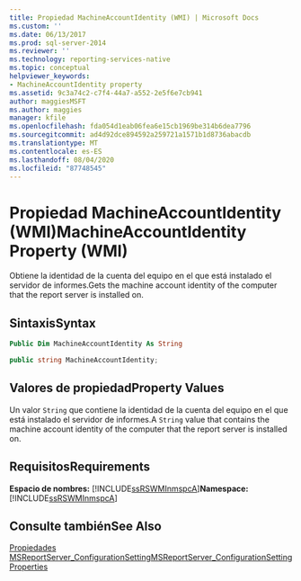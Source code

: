 ```yaml
---
title: Propiedad MachineAccountIdentity (WMI) | Microsoft Docs
ms.custom: ''
ms.date: 06/13/2017
ms.prod: sql-server-2014
ms.reviewer: ''
ms.technology: reporting-services-native
ms.topic: conceptual
helpviewer_keywords:
- MachineAccountIdentity property
ms.assetid: 9c3a74c2-c7f4-44a7-a552-2e5f6e7cb941
author: maggiesMSFT
ms.author: maggies
manager: kfile
ms.openlocfilehash: fda054d1eab06fea6e15cb1969be314b6dea7796
ms.sourcegitcommit: ad4d92dce894592a259721a1571b1d8736abacdb
ms.translationtype: MT
ms.contentlocale: es-ES
ms.lasthandoff: 08/04/2020
ms.locfileid: "87748545"
---
```

# <a name="machineaccountidentity-property-wmi"></a><span data-ttu-id="457e8-102">Propiedad MachineAccountIdentity (WMI)</span><span class="sxs-lookup"><span data-stu-id="457e8-102">MachineAccountIdentity Property (WMI)</span></span>
  <span data-ttu-id="457e8-103">Obtiene la identidad de la cuenta del equipo en el que está instalado el servidor de informes.</span><span class="sxs-lookup"><span data-stu-id="457e8-103">Gets the machine account identity of the computer that the report server is installed on.</span></span>  
  
## <a name="syntax"></a><span data-ttu-id="457e8-104">Sintaxis</span><span class="sxs-lookup"><span data-stu-id="457e8-104">Syntax</span></span>  
  
```vb  
Public Dim MachineAccountIdentity As String  
```  
  
```csharp  
public string MachineAccountIdentity;  
```  
  
## <a name="property-values"></a><span data-ttu-id="457e8-105">Valores de propiedad</span><span class="sxs-lookup"><span data-stu-id="457e8-105">Property Values</span></span>  
 <span data-ttu-id="457e8-106">Un valor `String` que contiene la identidad de la cuenta del equipo en el que está instalado el servidor de informes.</span><span class="sxs-lookup"><span data-stu-id="457e8-106">A `String` value that contains the machine account identity of the computer that the report server is installed on.</span></span>  
  
## <a name="requirements"></a><span data-ttu-id="457e8-107">Requisitos</span><span class="sxs-lookup"><span data-stu-id="457e8-107">Requirements</span></span>  
 <span data-ttu-id="457e8-108">**Espacio de nombres:** [!INCLUDE[ssRSWMInmspcA](../../includes/ssrswminmspca-md.md)]</span><span class="sxs-lookup"><span data-stu-id="457e8-108">**Namespace:** [!INCLUDE[ssRSWMInmspcA](../../includes/ssrswminmspca-md.md)]</span></span>  
  
## <a name="see-also"></a><span data-ttu-id="457e8-109">Consulte también</span><span class="sxs-lookup"><span data-stu-id="457e8-109">See Also</span></span>  
 [<span data-ttu-id="457e8-110">Propiedades MSReportServer_ConfigurationSetting</span><span class="sxs-lookup"><span data-stu-id="457e8-110">MSReportServer_ConfigurationSetting Properties</span></span>](msreportserver-configurationsetting-properties.md)  
  
  
